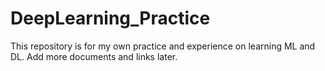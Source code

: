 # DeepLearning_Practice

This repository is for my own practice and experience on learning ML and DL.
Add more documents and links later.
